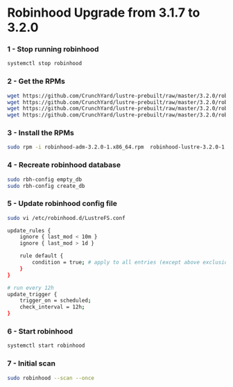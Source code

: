 # Robinhood Upgrade from 3.1.7 to 3.2.0

### 1 - Stop running robinhood
```bash
systemctl stop robinhood
```

### 2 - Get the RPMs
```bash
wget https://github.com/CrunchYard/lustre-prebuilt/raw/master/3.2.0/robinhood-adm-3.2.0-1.x86_64.rpm
wget https://github.com/CrunchYard/lustre-prebuilt/raw/master/3.2.0/robinhood-lustre-3.2.0-1.lustre2.15.el8.x86_64.rpm
wget https://github.com/CrunchYard/lustre-prebuilt/raw/master/3.2.0/robinhood-tools-3.2.0-1.lustre2.15.el8.x86_64.rpm
wget https://github.com/CrunchYard/lustre-prebuilt/raw/master/3.2.0/robinhood-webgui-3.2.0-1.x86_64.rpm
```

### 3 - Install the RPMs
```bash
sudo rpm -i robinhood-adm-3.2.0-1.x86_64.rpm  robinhood-lustre-3.2.0-1.lustre2.15.el8.x86_64.rpm  robinhood-tools-3.2.0-1.lustre2.15.el8.x86_64.rpm  robinhood-webgui-3.2.0-1.x86_64.rpm
```

### 4 - Recreate robinhood database

```bash
sudo rbh-config empty_db
sudo rbh-config create_db
```

### 5 - Update robinhood config file

```bash
sudo vi /etc/robinhood.d/LustreFS.conf
```

```bash
update_rules {
    ignore { last_mod < 10m }
    ignore { last_mod > 1d }

    rule default {
        condition = true; # apply to all entries (except above exclusions)
    }
}

# run every 12h
update_trigger {
    trigger_on = scheduled;
    check_interval = 12h;
}
```

### 6 - Start robinhood
```bash
systemctl start robinhood
```

### 7 - Initial scan
```bash
sudo robinhood --scan --once
```
